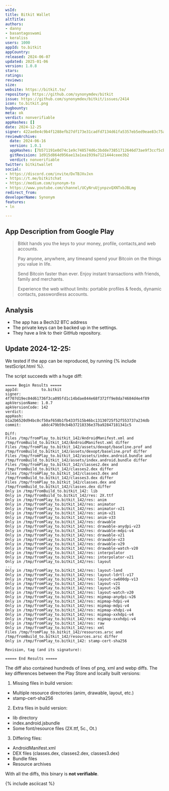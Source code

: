 ```yaml
---
wsId: 
title: Bitkit Wallet
altTitle: 
authors:
- danny
- basantagoswami
- keraliss
users: 1000
appId: to.bitkit
appCountry: 
released: 2024-06-07
updated: 2025-01-06
version: 1.0.8
stars: 
ratings: 
reviews: 
size: 
website: https://bitkit.to/
repository: https://github.com/synonymdev/bitkit
issue: https://github.com/synonymdev/bitkit/issues/2414
icon: to.bitkit.png
bugbounty: 
meta: ok
verdict: nonverifiable
appHashes: []
date: 2024-12-25
signer: 422ae8e4c9b4f1288efb27df173e31cadfd7134d61fa5357eb5ed9eae83c75a7
reviewArchive:
  date: 2024-06-16
  version: 1.0.1
  appHashes: [7b571191e0d74c1e9c748574d6c3bdde73851712646d73ae9f3ccf5cb4f06f5d]
  gitRevision: 1d915d864d956ae13a1ea1939a7121444ceee3b2
  verdict: nonverifiable 
twitter: bitkitwallet
social:
- https://discord.com/invite/DxTBJXvJxn
- https://t.me/bitkitchat
- https://medium.com/synonym-to
- https://www.youtube.com/channel/UCyNruUjynpzvQXNTxbJBLmg
redirect_from: 
developerName: Synonym
features:
- ln

---
```


## App Description from Google Play

> Bitkit hands you the keys to your money, profile, contacts,and web accounts.
>
> Pay anyone, anywhere, any timeand spend your Bitcoin on the things you value in life.
>
> Send Bitcoin faster than ever. Enjoy instant transactions with friends, family and merchants.
>
> Experience the web without limits: portable profiles & feeds, dynamic contacts, passwordless accounts.

## Analysis 

- The app has a Bech32 BTC address
- The private keys can be backed up in the settings.
- They have a link to their GitHub repository. 

## Update 2024-12-25: 

We tested if the app can be reproduced, by running {% include testScript.html %}.

The script succeeds with a huge diff:

```
===== Begin Results =====
appId:          to.bitkit
signer:         4f707d19ec04d61736f3ca095fd1c14bdae844e68f372ff9e8da74684d4e4f89
apkVersionName: 1.0.7
apkVersionCode: 142
verdict:        
appHash:        b1a2b6520d94bc0cf50af658b1fb433f515b46bc13130725f52f553737a234db
commit:         a8dc479b59cb4b37218336e37ba92847181341c5

Diff:
Files /tmp/fromPlay_to.bitkit_142/AndroidManifest.xml and /tmp/fromBuild_to.bitkit_142/AndroidManifest.xml differ
Files /tmp/fromPlay_to.bitkit_142/assets/dexopt/baseline.prof and /tmp/fromBuild_to.bitkit_142/assets/dexopt/baseline.prof differ
Files /tmp/fromPlay_to.bitkit_142/assets/index.android.bundle and /tmp/fromBuild_to.bitkit_142/assets/index.android.bundle differ
Files /tmp/fromPlay_to.bitkit_142/classes2.dex and /tmp/fromBuild_to.bitkit_142/classes2.dex differ
Files /tmp/fromPlay_to.bitkit_142/classes3.dex and /tmp/fromBuild_to.bitkit_142/classes3.dex differ
Files /tmp/fromPlay_to.bitkit_142/classes.dex and /tmp/fromBuild_to.bitkit_142/classes.dex differ
Only in /tmp/fromBuild_to.bitkit_142: lib
Only in /tmp/fromBuild_to.bitkit_142/res: 2X.ttf
Only in /tmp/fromPlay_to.bitkit_142/res: anim
Only in /tmp/fromPlay_to.bitkit_142/res: animator
Only in /tmp/fromPlay_to.bitkit_142/res: animator-v21
Only in /tmp/fromPlay_to.bitkit_142/res: anim-v21
Only in /tmp/fromPlay_to.bitkit_142/res: anim-v33
Only in /tmp/fromPlay_to.bitkit_142/res: drawable
Only in /tmp/fromPlay_to.bitkit_142/res: drawable-anydpi-v23
Only in /tmp/fromPlay_to.bitkit_142/res: drawable-mdpi-v4
Only in /tmp/fromPlay_to.bitkit_142/res: drawable-v21
Only in /tmp/fromPlay_to.bitkit_142/res: drawable-v23
Only in /tmp/fromPlay_to.bitkit_142/res: drawable-v29
Only in /tmp/fromPlay_to.bitkit_142/res: drawable-watch-v20
Only in /tmp/fromPlay_to.bitkit_142/res: interpolator
Only in /tmp/fromPlay_to.bitkit_142/res: interpolator-v21
Only in /tmp/fromPlay_to.bitkit_142/res: layout
...
Only in /tmp/fromPlay_to.bitkit_142/res: layout-land
Only in /tmp/fromPlay_to.bitkit_142/res: layout-ldrtl-v17
Only in /tmp/fromPlay_to.bitkit_142/res: layout-sw600dp-v13
Only in /tmp/fromPlay_to.bitkit_142/res: layout-v21
Only in /tmp/fromPlay_to.bitkit_142/res: layout-v26
Only in /tmp/fromPlay_to.bitkit_142/res: layout-watch-v20
Only in /tmp/fromPlay_to.bitkit_142/res: mipmap-anydpi-v26
Only in /tmp/fromPlay_to.bitkit_142/res: mipmap-hdpi-v4
Only in /tmp/fromPlay_to.bitkit_142/res: mipmap-mdpi-v4
Only in /tmp/fromPlay_to.bitkit_142/res: mipmap-xhdpi-v4
Only in /tmp/fromPlay_to.bitkit_142/res: mipmap-xxhdpi-v4
Only in /tmp/fromPlay_to.bitkit_142/res: mipmap-xxxhdpi-v4
Only in /tmp/fromPlay_to.bitkit_142/res: raw
Only in /tmp/fromPlay_to.bitkit_142/res: xml
Files /tmp/fromPlay_to.bitkit_142/resources.arsc and /tmp/fromBuild_to.bitkit_142/resources.arsc differ
Only in /tmp/fromPlay_to.bitkit_142: stamp-cert-sha256

Revision, tag (and its signature):

===== End Results =====
```

The diff also contained hundreds of lines of png, xml and webp diffs. 
The key differences between the Play Store and locally built versions:

1. Missing files in build version:
- Multiple resource directories (anim, drawable, layout, etc.)
- stamp-cert-sha256

2. Extra files in build version:
- lib directory
- index.android.jsbundle
- Some font/resource files (2X.ttf, 5c., Ot.)

3. Differing files:
- AndroidManifest.xml
- DEX files (classes.dex, classes2.dex, classes3.dex)
- Bundle files
- Resource archives

With all the diffs, this binary is **not verifiable**.

{% include asciicast %}